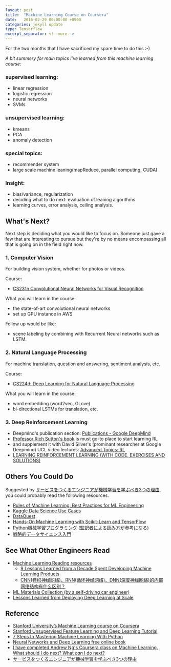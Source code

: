 ```yaml
---
layout: post
title:  "Machine Learning Course on Coursera"
date:   2016-02-29 00:00:00 +0900
categories: jekyll update
type: Tensorflow
excerpt_separator: <!--more-->
---
```

For the two months that I have sacrificed my spare time to do this :-)
<!--more-->

*A bit summery for main topics I’ve learned from this machine learning course:*

### supervised learning:
- linear regression
- logistic regression
- neural networks
- SVMs

### unsupervised learning:
- kmeans
- PCA
- anomaly detection

### special topics:
- recommender system
- large scale machine leaning(mapReduce, parallel computing, CUDA)

### Insight:
- bias/variance, regularization
- deciding what to do next: evaluation of leaning algorithms
- learning curves, error analysis, ceiling analysis.


What's Next?
---
Next step is deciding what you would like to focus on.  Someone just gave a few that are interesting to pursue but they're by no means encompassing all that is going on in the field right now.

### 1. Computer Vision

For building vision system, whether for photos or videos.

Course:

- [CS231n Convolutional Neural Networks for Visual Recognition][R6]

What you will learn in the course:

- the state-of-art convolutional neural networks
- set up GPU instance in AWS

Follow up would be like:

- scene labeling by combining with Recurrent Neural networks such as LSTM.

### 2. Natural Language Processing

For machine translation, question and answering, sentiment analysis, etc.

Course:

- [CS224d: Deep Learning for Natural Language Processing][R7]

What you will learn in the course:

- word embedding (word2vec, GLove)
- bi-directional LSTMs for translation, etc.

### 3. Deep Reinforcement Learning

- Deepmind's publication section: [Publications - Google DeepMind][R8]
- [Professor Rich Sutton's book][R9] is must go-to place to start learning RL
- and supplement it with David Silver's (prominant researcher at Google Deepmind) UCL video lectures: [Advanced Topics: RL][R10]
- [LEARNING REINFORCEMENT LEARNING (WITH CODE, EXERCISES AND SOLUTIONS)][R11]


Others You Could Do
---

Suggested by [サービスをつくるエンジニアが機械学習を学ぶべき3つの理由][R12], you could probably read the following resources.

- [Rules of Machine Learning: Best Practices for ML Engineering][R13]
- [Kaggle Data Science Use Cases][R14]
- [DataQuest][R15]
- [Hands-On Machine Learning with Scikit-Learn and TensorFlow][R16]
- [Python機械学習プログラミング][R17] ([監訳者による読み方][R18]が参考になる)
- [戦略的データサイエンス入門][R19]


See What Other Engineers Read
---
- [Machine Learning Reading resources][R20]
    - [9 Lessons Learned from a Decade Spent Developing Machine Learning Products][R21]
    - [CNN(卷积神经网络)、RNN(循环神经网络)、DNN(深度神经网络)的内部网络结构有什么区别？][R22]
- [ML Materials Collection (by a self-driving car engineer)][R23]
- [Lessons Learned from Deploying Deep Learning at Scale][R24]


Reference
---
- [Stanford University’s Machine Learning course on Coursera][R1]
- [Stanford Unsupervised Feature Learning and Deep Learning Tutorial][R2]
- [7 Steps to Mastering Machine Learning With Python][R3]
- [Neural Networks and Deep Learning free online book][R4]
- [I have completed Andrew Ng's Coursera class on Machine Learning. What should I do next? What *can* I do next?][R5]
- [サービスをつくるエンジニアが機械学習を学ぶべき3つの理由][R12]


[R1]: https://www.coursera.org/learn/machine-learning/
[R2]: http://ufldl.stanford.edu/tutorial/
[R3]: http://www.kdnuggets.com/2015/11/seven-steps-machine-learning-python.html/2
[R4]: http://neuralnetworksanddeeplearning.com/
[R5]: https://www.quora.com/I-have-completed-Andrew-Ngs-Coursera-class-on-Machine-Learning-What-should-I-do-next-What-*can*-I-do-next
[R6]: http://cs231n.github.io/
[R7]: http://cs224d.stanford.edu/
[R8]: http://deepmind.com/publications.html
[R9]: https://webdocs.cs.ualberta.ca/~sutton/book/ebook/the-book.html
[R10]: http://www0.cs.ucl.ac.uk/staff/d.silver/web/Teaching.html
[R11]: http://www.wildml.com/2016/10/learning-reinforcement-learning/
[R12]: http://developers.freee.co.jp/entry/3-reasons-machine-learning-for-application-engineers
[R13]: http://martin.zinkevich.org/rules_of_ml/rules_of_ml.pdf
[R14]: https://www.kaggle.com/wiki/DataScienceUseCases
[R15]: http://dataquest.io/
[R16]: http://shop.oreilly.com/product/0636920052289.do
[R17]: https://www.amazon.co.jp/dp/4844380605
[R18]: https://thinkit.co.jp/article/9926
[R19]: https://www.amazon.co.jp/dp/4873116856
[R20]: https://github.com/justlaputa/reading
[R21]: http://media.bemyapp.com/lessons-learned-decade-spent-developing-machine-learning-products/
[R22]: https://www.zhihu.com/question/34681168/answer/84061846
[R23]: http://www.elvawyf.com/2016/09/17/en/Materials/#more
[R24]: http://blog.algorithmia.com/deploying-deep-learning-cloud-services/